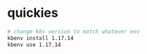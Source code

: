 
# quickies

```sh
# change k8s version to match whatever env
kbenv install 1.17.14
kbenv use 1.17.14


```
